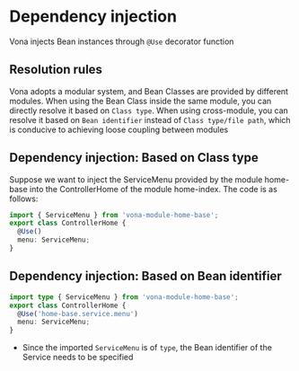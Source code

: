 # Dependency injection

Vona injects Bean instances through `@Use` decorator function

## Resolution rules

Vona adopts a modular system, and Bean Classes are provided by different modules. When using the Bean Class inside the same module, you can directly resolve it based on `Class type`. When using cross-module, you can resolve it based on `Bean identifier` instead of `Class type/file path`, which is conducive to achieving loose coupling between modules

## Dependency injection: Based on Class type

Suppose we want to inject the ServiceMenu provided by the module home-base into the ControllerHome of the module home-index. The code is as follows:

``` typescript
import { ServiceMenu } from 'vona-module-home-base';
export class ControllerHome {
  @Use()
  menu: ServiceMenu;
}  
```

## Dependency injection: Based on Bean identifier

``` typescript
import type { ServiceMenu } from 'vona-module-home-base';
export class ControllerHome {
  @Use('home-base.service.menu')
  menu: ServiceMenu;
}  
```

- Since the imported `ServiceMenu` is of `type`, the Bean identifier of the Service needs to be specified
